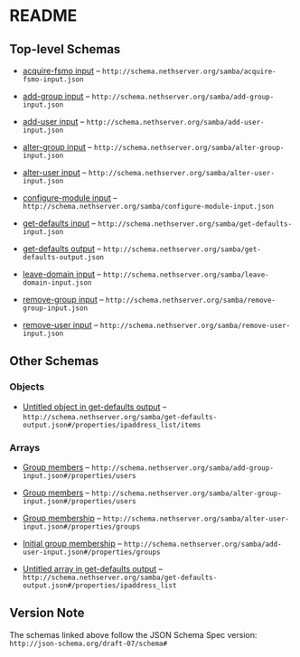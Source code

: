 # README

## Top-level Schemas

*   [acquire-fsmo input](./acquire-fsmo-input.md "Acquire FSMO roles") – `http://schema.nethserver.org/samba/acquire-fsmo-input.json`

*   [add-group input](./add-group-input.md "Add a group of users to the AD database") – `http://schema.nethserver.org/samba/add-group-input.json`

*   [add-user input](./add-user-input.md "Add a user to the AD database") – `http://schema.nethserver.org/samba/add-user-input.json`

*   [alter-group input](./alter-group-input.md "Alter an existing group of users") – `http://schema.nethserver.org/samba/alter-group-input.json`

*   [alter-user input](./alter-user-input.md "Alter an existing user") – `http://schema.nethserver.org/samba/alter-user-input.json`

*   [configure-module input](./configure-module-input.md "Provision a Active Directory domain controller") – `http://schema.nethserver.org/samba/configure-module-input.json`

*   [get-defaults input](./get-defaults-input.md "Compute the values that suit the configure-module action input") – `http://schema.nethserver.org/samba/get-defaults-input.json`

*   [get-defaults output](./get-defaults-output.md "Return values that suit the configure-module action input") – `http://schema.nethserver.org/samba/get-defaults-output.json`

*   [leave-domain input](./leave-domain-input.md "Remove the DC from an Active Directory domain") – `http://schema.nethserver.org/samba/leave-domain-input.json`

*   [remove-group input](./remove-group-input.md "Remove an existing group of users") – `http://schema.nethserver.org/samba/remove-group-input.json`

*   [remove-user input](./remove-user-input.md "Remove an existing user") – `http://schema.nethserver.org/samba/remove-user-input.json`

## Other Schemas

### Objects

*   [Untitled object in get-defaults output](./get-defaults-output-properties-ipaddress_list-items.md) – `http://schema.nethserver.org/samba/get-defaults-output.json#/properties/ipaddress_list/items`

### Arrays

*   [Group members](./add-group-input-properties-group-members.md) – `http://schema.nethserver.org/samba/add-group-input.json#/properties/users`

*   [Group members](./alter-group-input-properties-group-members.md) – `http://schema.nethserver.org/samba/alter-group-input.json#/properties/users`

*   [Group membership](./alter-user-input-properties-group-membership.md "Set the user as a member of the given list of groups") – `http://schema.nethserver.org/samba/alter-user-input.json#/properties/groups`

*   [Initial group membership](./add-user-input-properties-initial-group-membership.md "Set the user as a member of the given list of groups") – `http://schema.nethserver.org/samba/add-user-input.json#/properties/groups`

*   [Untitled array in get-defaults output](./get-defaults-output-properties-ipaddress_list.md) – `http://schema.nethserver.org/samba/get-defaults-output.json#/properties/ipaddress_list`

## Version Note

The schemas linked above follow the JSON Schema Spec version: `http://json-schema.org/draft-07/schema#`
